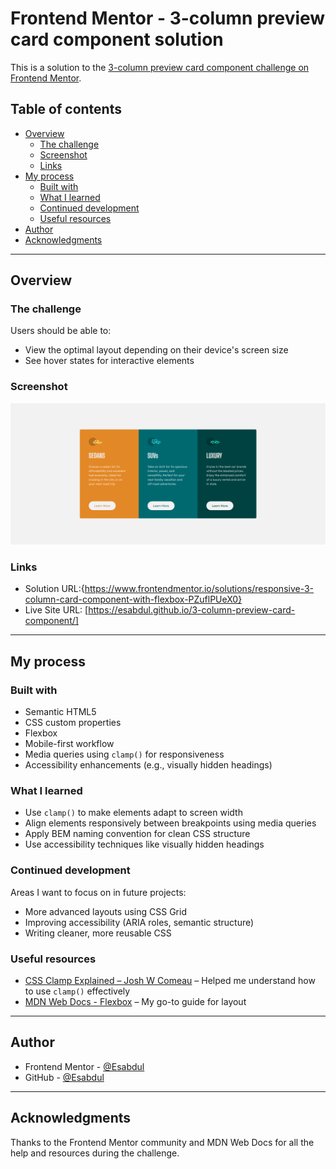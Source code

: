 # Frontend Mentor - 3-column preview card component solution

This is a solution to the [3-column preview card component challenge on Frontend Mentor](https://www.frontendmentor.io/challenges/3column-preview-card-component-pH92eAR2-).

## Table of contents

- [Overview](#overview)
  - [The challenge](#the-challenge)
  - [Screenshot](#screenshot)
  - [Links](#links)
- [My process](#my-process)
  - [Built with](#built-with)
  - [What I learned](#what-i-learned)
  - [Continued development](#continued-development)
  - [Useful resources](#useful-resources)
- [Author](#author)
- [Acknowledgments](#acknowledgments)

---

## Overview

### The challenge

Users should be able to:

- View the optimal layout depending on their device's screen size
- See hover states for interactive elements

### Screenshot

![Screenshot](./Screenshot.png)

### Links

- Solution URL:{https://www.frontendmentor.io/solutions/responsive-3-column-card-component-with-flexbox-PZuflPUeX0}
- Live Site URL: [https://esabdul.github.io/3-column-preview-card-component/]

---

## My process

### Built with

- Semantic HTML5
- CSS custom properties
- Flexbox
- Mobile-first workflow
- Media queries using `clamp()` for responsiveness
- Accessibility enhancements (e.g., visually hidden headings)

### What I learned

- Use `clamp()` to make elements adapt to screen width
- Align elements responsively between breakpoints using media queries
- Apply BEM naming convention for clean CSS structure
- Use accessibility techniques like visually hidden headings

### Continued development

Areas I want to focus on in future projects:

- More advanced layouts using CSS Grid
- Improving accessibility (ARIA roles, semantic structure)
- Writing cleaner, more reusable CSS

### Useful resources

- [CSS Clamp Explained – Josh W Comeau](https://www.joshwcomeau.com/css/clamp/) – Helped me understand how to use `clamp()` effectively
- [MDN Web Docs - Flexbox](https://developer.mozilla.org/en-US/docs/Web/CSS/CSS_flexible_box_layout/Basic_concepts_of_flexbox) – My go-to guide for layout

---

## Author

- Frontend Mentor - [@Esabdul](https://www.frontendmentor.io/profile/Esabdul)
- GitHub - [@Esabdul](https://github.com/Esabdul)

---

## Acknowledgments

Thanks to the Frontend Mentor community and MDN Web Docs for all the help and resources during the challenge.
